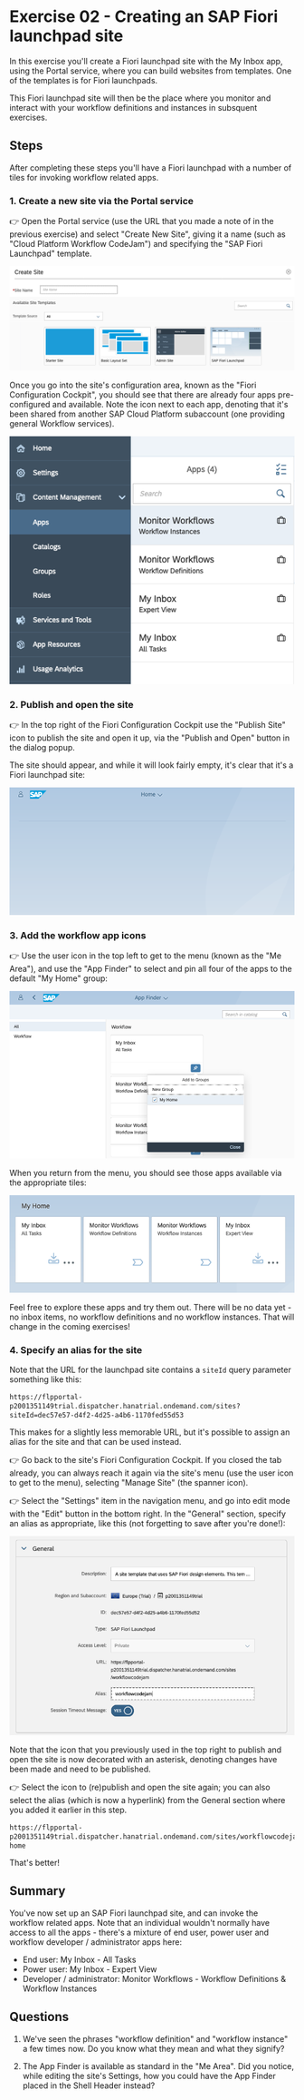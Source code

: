 # Exercise 02 - Creating an SAP Fiori launchpad site

In this exercise you'll create a Fiori launchpad site with the My Inbox app, using the Portal service, where you can build websites from templates. One of the templates is for Fiori launchpads.

This Fiori launchpad site will then be the place where you monitor and interact with your workflow definitions and instances in subsquent exercises.

## Steps

After completing these steps you'll have a Fiori launchpad with a number of tiles for invoking workflow related apps.

### 1. Create a new site via the Portal service

:point_right: Open the Portal service (use the URL that you made a note of in the previous exercise) and select "Create New Site", giving it a name (such as "Cloud Platform Workflow CodeJam") and specifying the "SAP Fiori Launchpad" template.

![Creating a new site](createnewsite.png)

Once you go into the site's configuration area, known as the "Fiori Configuration Cockpit", you should see that there are already four apps pre-configured and available. Note the icon next to each app, denoting that it's been shared from another SAP Cloud Platform subaccount (one providing general Workflow services).

![Workflow related apps available](workflowapps.png)

### 2. Publish and open the site

:point_right: In the top right of the Fiori Configuration Cockpit use the "Publish Site" icon to publish the site and open it up, via the "Publish and Open" button in the dialog popup.

The site should appear, and while it will look fairly empty, it's clear that it's a Fiori launchpad site:

![empty Fiori launchpad site](emptylaunchpad.png)

### 3. Add the workflow app icons

:point_right: Use the user icon in the top left to get to the menu (known as the "Me Area"), and use the "App Finder" to select and pin all four of the apps to the default "My Home" group:

![pin apps to "My Home" group](pinapps.png)

When you return from the menu, you should see those apps available via the appropriate tiles:

![app tiles](apptiles.png)

Feel free to explore these apps and try them out. There will be no data yet - no inbox items, no workflow definitions and no workflow instances. That will change in the coming exercises!

### 4. Specify an alias for the site

Note that the URL for the launchpad site contains a `siteId` query parameter something like this:

```
https://flpportal-p2001351149trial.dispatcher.hanatrial.ondemand.com/sites?siteId=dec57e57-d4f2-4d25-a4b6-1170fed55d53
```

This makes for a slightly less memorable URL, but it's possible to assign an alias for the site and that can be used instead.

:point_right: Go back to the site's Fiori Configuration Cockpit. If you closed the tab already, you can always reach it again via the site's menu (use the user icon to get to the menu), selecting "Manage Site" (the spanner icon).

:point_right: Select the "Settings" item in the navigation menu, and go into edit mode with the "Edit" button in the bottom right. In the "General" section, specify an alias as appropriate, like this (not forgetting to save after you're done!):

![specifying an alias for the site](sitealias.png)

Note that the icon that you previously used in the top right to publish and open the site is now decorated with an asterisk, denoting changes have been made and need to be published.

:point_right: Select the icon to (re)publish and open the site again; you can also select the alias (which is now a hyperlink) from the General section where you added it earlier in this step.

```
https://flpportal-p2001351149trial.dispatcher.hanatrial.ondemand.com/sites/workflowcodejam#Shell-home
```

That's better!

## Summary

You've now set up an SAP Fiori launchpad site, and can invoke the workflow related apps. Note that an individual wouldn't normally have access to all the apps - there's a mixture of end user, power user and workflow developer / administrator apps here:

- End user: My Inbox - All Tasks
- Power user: My Inbox - Expert View
- Developer / administrator: Monitor Workflows - Workflow Definitions & Workflow Instances

## Questions

1. We've seen the phrases "workflow definition" and "workflow instance" a few times now. Do you know what they mean and what they signify?

1. The App Finder is available as standard in the "Me Area". Did you notice, while editing the site's Settings, how you could have the App Finder placed in the Shell Header instead?

